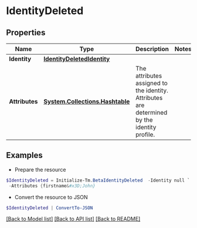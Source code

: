 # IdentityDeleted
## Properties

Name | Type | Description | Notes
------------ | ------------- | ------------- | -------------
**Identity** | [**IdentityDeletedIdentity**](IdentityDeletedIdentity.md) |  | 
**Attributes** | [**System.Collections.Hashtable**](AnyType.md) | The attributes assigned to the identity. Attributes are determined by the identity profile. | 

## Examples

- Prepare the resource
```powershell
$IdentityDeleted = Initialize-Tm.BetaIdentityDeleted  -Identity null `
 -Attributes {firstname&#x3D;John}
```

- Convert the resource to JSON
```powershell
$IdentityDeleted | ConvertTo-JSON
```

[[Back to Model list]](../README.md#documentation-for-models) [[Back to API list]](../README.md#documentation-for-api-endpoints) [[Back to README]](../README.md)

